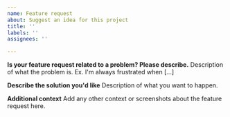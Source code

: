 ```yaml
---
name: Feature request
about: Suggest an idea for this project
title: ''
labels: ''
assignees: ''

---
```


**Is your feature request related to a problem? Please describe.**
Description of what the problem is. Ex. I'm always frustrated when [...]

**Describe the solution you'd like**
Description of what you want to happen.

**Additional context**
Add any other context or screenshots about the feature request here.
